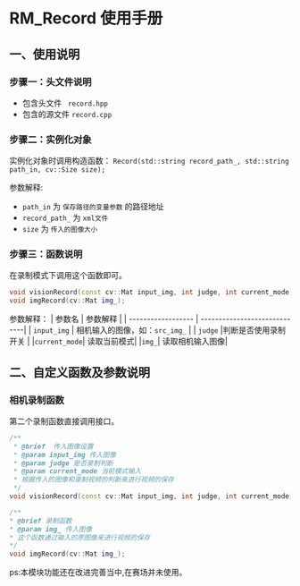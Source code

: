 # RM_Record 使用手册
## 一、使用说明
### 步骤一：头文件说明

- 包含头文件 ` record.hpp`
- 包含的源文件 `record.cpp`
### 步骤二：实例化对象

实例化对象时调用构造函数： `Record(std::string record_path_, std::string path_in, cv::Size size);`

参数解释:
- `path_in` 为 `保存路径的变量参数` 的路径地址
- `record_path_` 为 `xml文件`
- `size` 为 `传入的图像大小`
### 步骤三：函数说明
在录制模式下调用这个函数即可。
```cpp
void visionRecord(const cv::Mat input_img, int judge, int current_mode);
void imgRecord(cv::Mat img_);
```
参数解释：
|      参数名         |           参数解释             |
| ------------------ | -----------------------------|
| `input_img`         | 相机输入的图像，如：`src_img_`   |
| `judge`    |判断是否使用录制开关              |
|`current_mode`| 读取当前模式|
|`img_`| 读取相机输入图像|
## 二、自定义函数及参数说明
### 相机录制函数
第二个录制函数直接调用接口。

```cpp
/**
 * @brief  传入图像设置
 * @param input_img 传入图像
 * @param judge 是否录制判断
 * @param current_mode 当前模式输入
 * 根据传入的图像和录制视频的判断来进行视频的保存
 */
void visionRecord(const cv::Mat input_img, int judge, int current_mode);
```
```cpp
/**
* @brief 录制函数
* @param img_ 传入图像
* 这个函数通过输入的原图像来进行视频的保存
*/ 
void imgRecord(cv::Mat img_);
```
ps:本模块功能还在改进完善当中,在赛场并未使用。